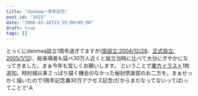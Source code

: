 ```yaml
---
title: "danmaq一周年記念"
post_id: "3425"
date: "2006-03-18T23:59:00+09:00"
draft: true
tags: []
---
```



とっくにdanmaq設立1周年過ぎてますが([仮設立:2004/12/29](https://danmaq.com/3211)、[正式設立: 2005/1/12](https://danmaq.com/3243))、総来場者も延べ30万人近くと設立当時に比べて大分にぎやかになってきました。まぁ今年も宜しくお願いします。 ということで[東方イラスト](https://danmaq.com/3426)1枚追加。時封城以来さっぱり描く機会のなかった秘封倶楽部のお二方を。まぁせっかく描いたので1周年記念兼30万アクセス記念(だからまだなってないってば)ってことで'Ａ｀
